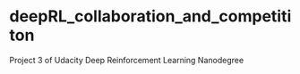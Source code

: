 # deepRL_collaboration_and_competititon
Project 3 of Udacity Deep Reinforcement Learning Nanodegree
